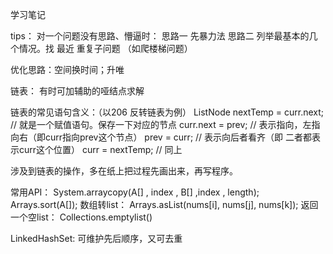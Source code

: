 学习笔记

tips：
对一个问题没有思路、懵逼时：
思路一 先暴力法
思路二 列举最基本的几个情况。找 最近 重复子问题 （如爬楼梯问题）

优化思路：空间换时间；升唯


链表：
有时可加辅助的哑结点求解

链表的常见语句含义：（以206 反转链表为例）
  ListNode nextTemp = curr.next; // 就是一个赋值语句。保存一下对应的节点
  curr.next = prev; 		         // 表示指向，左指向右（即curr指向prev这个节点）
  prev = curr;		               // 表示向后者看齐（即 二者都表示curr这个位置）
  curr = nextTemp;		           // 同上
  
  涉及到链表的操作，多在纸上把过程先画出来，再写程序。
 

常用API：
  System.arraycopy(A[] , index , B[] ,index , length);
  Arrays.sort(A[]);
  数组转list：
  Arrays.asList(nums[i], nums[j], nums[k]);
  返回一个空list：
  Collections.emptylist()

LinkedHashSet:
可维护先后顺序，又可去重
